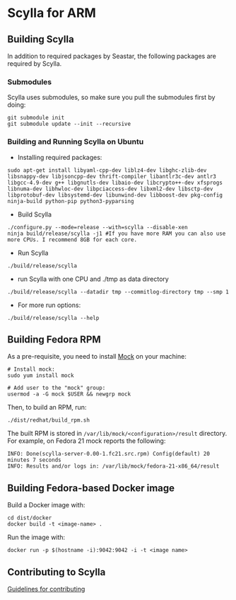 # Scylla for ARM

## Building Scylla

In addition to required packages by Seastar, the following packages are required by Scylla.

### Submodules
Scylla uses submodules, so make sure you pull the submodules first by doing:
```
git submodule init
git submodule update --init --recursive
```

### Building and Running Scylla on Ubuntu
* Installing required packages:

```
sudo apt-get install libyaml-cpp-dev liblz4-dev libghc-zlib-dev libsnappy-dev libjsoncpp-dev thrift-compiler libantlr3c-dev antlr3 libgcc-4.9-dev g++ libgnutls-dev libaio-dev libcrypto++-dev xfsprogs libnuma-dev libhwloc-dev libpciaccess-dev libxml2-dev libsctp-dev libprotobuf-dev libsystemd-dev libunwind-dev libboost-dev pkg-config ninja-build python-pip python3-pyparsing
```

* Build Scylla
```
./configure.py --mode=release --with=scylla --disable-xen
ninja build/release/scylla -j1 #If you have more RAM you can also use more CPUs. I recommend 8GB for each core.

```

* Run Scylla
```
./build/release/scylla

```

* run Scylla with one CPU and ./tmp as data directory

```
./build/release/scylla --datadir tmp --commitlog-directory tmp --smp 1
```

* For more run options:
```
./build/release/scylla --help
```

## Building Fedora RPM

As a pre-requisite, you need to install [Mock](https://fedoraproject.org/wiki/Mock) on your machine:

```
# Install mock:
sudo yum install mock

# Add user to the "mock" group:
usermod -a -G mock $USER && newgrp mock
```

Then, to build an RPM, run:

```
./dist/redhat/build_rpm.sh
```

The built RPM is stored in ``/var/lib/mock/<configuration>/result`` directory.
For example, on Fedora 21 mock reports the following:

```
INFO: Done(scylla-server-0.00-1.fc21.src.rpm) Config(default) 20 minutes 7 seconds
INFO: Results and/or logs in: /var/lib/mock/fedora-21-x86_64/result
```

## Building Fedora-based Docker image

Build a Docker image with:

```
cd dist/docker
docker build -t <image-name> .
```

Run the image with:

```
docker run -p $(hostname -i):9042:9042 -i -t <image name>
```

## Contributing to Scylla

[Guidelines for contributing](CONTRIBUTING.md)
